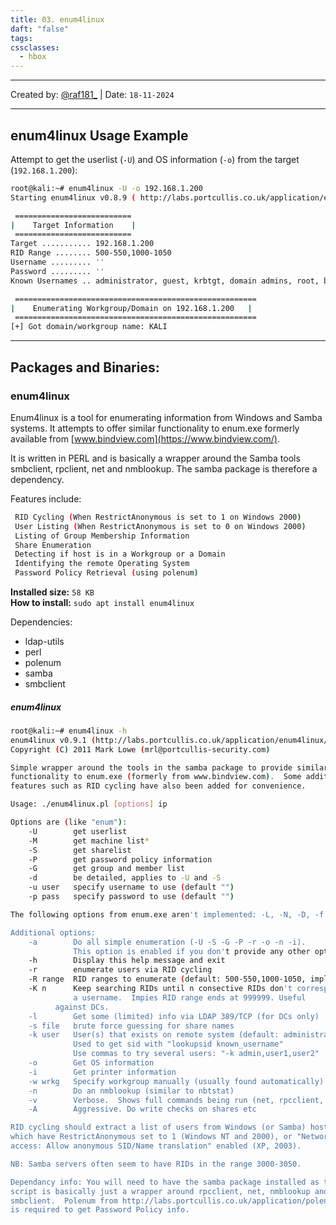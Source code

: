 ```yaml
---
title: 03. enum4linux
daft: "false"
tags: 
cssclasses:
  - hbox
---
```

---
Created by: [@raf181_](https://github.com/raf181)  | Date: `18-11-2024`

---
## enum4linux Usage Example

Attempt to get the userlist (`-U`) and OS information (`-o`) from the target (`192.168.1.200`):

```Bash
root@kali:~# enum4linux -U -o 192.168.1.200
Starting enum4linux v0.8.9 ( http://labs.portcullis.co.uk/application/enum4linux/ ) on Sun Aug 17 12:17:32 2014

 ==========================
|    Target Information    |
 ==========================
Target ........... 192.168.1.200
RID Range ........ 500-550,1000-1050
Username ......... ''
Password ......... ''
Known Usernames .. administrator, guest, krbtgt, domain admins, root, bin, none

 ======================================================
|    Enumerating Workgroup/Domain on 192.168.1.200   |
 ======================================================
[+] Got domain/workgroup name: KALI
```

---

  

## Packages and Binaries:

### enum4linux

Enum4linux is a tool for enumerating information from Windows and Samba systems. It attempts to offer similar functionality to enum.exe formerly available from [www.bindview.com](https://www.bindview.com/).

It is written in PERL and is basically a wrapper around the Samba tools smbclient, rpclient, net and nmblookup. The samba package is therefore a dependency.

Features include:

```Bash
 RID Cycling (When RestrictAnonymous is set to 1 on Windows 2000)
 User Listing (When RestrictAnonymous is set to 0 on Windows 2000)
 Listing of Group Membership Information
 Share Enumeration
 Detecting if host is in a Workgroup or a Domain
 Identifying the remote Operating System
 Password Policy Retrieval (using polenum)
```

**Installed size:** `58 KB`  
**How to install:** `sudo apt install enum4linux`

Dependencies:

- ldap-utils
- perl
- polenum
- samba
- smbclient

##### enum4linux

```Bash
root@kali:~# enum4linux -h
enum4linux v0.9.1 (http://labs.portcullis.co.uk/application/enum4linux/)
Copyright (C) 2011 Mark Lowe (mrl@portcullis-security.com)

Simple wrapper around the tools in the samba package to provide similar 
functionality to enum.exe (formerly from www.bindview.com).  Some additional 
features such as RID cycling have also been added for convenience.

Usage: ./enum4linux.pl [options] ip

Options are (like "enum"):
    -U        get userlist
    -M        get machine list*
    -S        get sharelist
    -P        get password policy information
    -G        get group and member list
    -d        be detailed, applies to -U and -S
    -u user   specify username to use (default "")  
    -p pass   specify password to use (default "")   

The following options from enum.exe aren't implemented: -L, -N, -D, -f

Additional options:
    -a        Do all simple enumeration (-U -S -G -P -r -o -n -i).
              This option is enabled if you don't provide any other options.
    -h        Display this help message and exit
    -r        enumerate users via RID cycling
    -R range  RID ranges to enumerate (default: 500-550,1000-1050, implies -r)
    -K n      Keep searching RIDs until n consective RIDs don't correspond to
              a username.  Impies RID range ends at 999999. Useful 
	      against DCs.
    -l        Get some (limited) info via LDAP 389/TCP (for DCs only)
    -s file   brute force guessing for share names
    -k user   User(s) that exists on remote system (default: administrator,guest,krbtgt,domain admins,root,bin,none)
              Used to get sid with "lookupsid known_username"
    	      Use commas to try several users: "-k admin,user1,user2"
    -o        Get OS information
    -i        Get printer information
    -w wrkg   Specify workgroup manually (usually found automatically)
    -n        Do an nmblookup (similar to nbtstat)
    -v        Verbose.  Shows full commands being run (net, rpcclient, etc.)
    -A        Aggressive. Do write checks on shares etc

RID cycling should extract a list of users from Windows (or Samba) hosts 
which have RestrictAnonymous set to 1 (Windows NT and 2000), or "Network 
access: Allow anonymous SID/Name translation" enabled (XP, 2003).

NB: Samba servers often seem to have RIDs in the range 3000-3050.

Dependancy info: You will need to have the samba package installed as this 
script is basically just a wrapper around rpcclient, net, nmblookup and 
smbclient.  Polenum from http://labs.portcullis.co.uk/application/polenum/ 
is required to get Password Policy info.
```